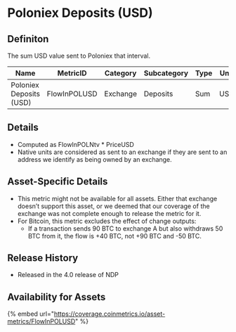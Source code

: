 # Poloniex Deposits (USD)

## Definiton

The sum USD value sent to Poloniex that interval.

| Name                    | MetricID     | Category | Subcategory | Type | Unit | Interval       |
| ----------------------- | ------------ | -------- | ----------- | ---- | ---- | -------------- |
| Poloniex Deposits (USD) | FlowInPOLUSD | Exchange | Deposits    | Sum  | USD  | 1 block, 1 day |

## Details

* Computed as FlowInPOLNtv \* PriceUSD
* Native units are considered as sent to an exchange if they are sent to an address we identify as being owned by an exchange.

## Asset-Specific Details

* This metric might not be available for all assets. Either that exchange doesn’t support this asset, or we deemed that our coverage of the exchange was not complete enough to release the metric for it.
* For Bitcoin, this metric excludes the effect of change outputs:
  * If a transaction sends 90 BTC to exchange A but also withdraws 50 BTC from it, the flow is +40 BTC, not +90 BTC and -50 BTC.

## Release History

* Released in the 4.0 release of NDP

## Availability for Assets

{% embed url="https://coverage.coinmetrics.io/asset-metrics/FlowInPOLUSD" %}
